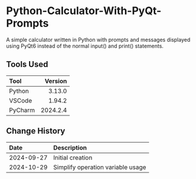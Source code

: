 # Python-Calculator-With-PyQt-Prompts
A simple calculator written in Python with prompts and messages displayed using PyQt6
instead of the normal input() and print() statements.

## Tools Used

| Tool    |  Version |
|:--------|---------:|
| Python  |   3.13.0 |
| VSCode  |   1.94.2 |
| PyCharm | 2024.2.4 |


## Change History

| Date       | Description                                                                        |
|:-----------|:-----------------------------------------------------------------------------------|
| 2024-09-27 | Initial creation                                                                   |
| 2024-10-29 | Simplify operation variable usage |


